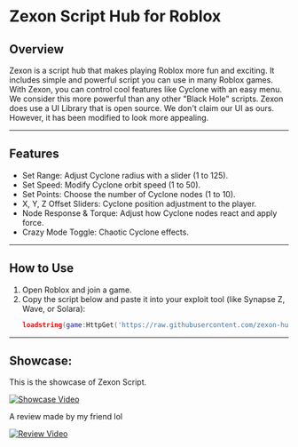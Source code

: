 # Zexon Script Hub for Roblox

## Overview
Zexon is a script hub that makes playing Roblox more fun and exciting. It includes simple and powerful script you can use in many Roblox games. With Zexon, you can control cool features like Cyclone with an easy menu. We consider this more powerful than any other "Black Hole" scripts. Zexon does use a UI Library that is open source. We don't claim our UI as ours. However, it has been modified to look more appealing.

---

## Features

- Set Range: Adjust Cyclone radius with a slider (1 to 125).
- Set Speed: Modify Cyclone orbit speed (1 to 50).
- Set Points: Choose the number of Cyclone nodes (1 to 10).
- X, Y, Z Offset Sliders: Cyclone position adjustment to the player.
- Node Response & Torque: Adjust how Cyclone nodes react and apply force.
- Crazy Mode Toggle: Chaotic Cyclone effects.

---
## How to Use
1. Open Roblox and join a game.
2. Copy the script below and paste it into your exploit tool (like Synapse Z, Wave, or Solara):
   ```lua
   loadstring(game:HttpGet('https://raw.githubusercontent.com/zexon-hub/Zexon/refs/heads/main/main'))()

---
## Showcase:
This is the showcase of Zexon Script.

[![Showcase Video](https://img.youtube.com/vi/Dv0zndghC5g/0.jpg)](https://www.youtube.com/watch?v=Dv0zndghC5g)


A review made by my friend lol

[![Review Video](https://img.youtube.com/vi/f5dkobZ7d0s/0.jpg)](https://www.youtube.com/watch?v=f5dkobZ7d0s)
